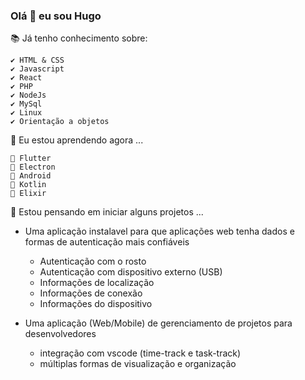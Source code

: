 ### Olá 👋 eu sou Hugo

📚 Já tenho conhecimento sobre:

    ✔️ HTML & CSS
    ✔️ Javascript
    ✔️ React
    ✔️ PHP
    ✔️ NodeJs
    ✔️ MySql
    ✔️ Linux
    ✔️ Orientação a objetos

🌱 Eu estou aprendendo agora ...

    📑 Flutter
    📑 Electron
    📑 Android
    📑 Kotlin
    📑 Elixir

🔭 Estou pensando em iniciar alguns projetos ...

 - Uma aplicação instalavel para que aplicações web tenha dados e formas de autenticação mais confiáveis
   + Autenticação com o rosto
   + Autenticação com dispositivo externo (USB)
   + Informações de localização
   + Informações de conexão
   + Informações do dispositivo

 - Uma aplicação (Web/Mobile) de gerenciamento de projetos para desenvolvedores
   + integração com vscode (time-track e task-track)
   + múltiplas formas de visualização e organização

<!--
**hugoFelippe/hugoFelippe** is a ✨ _special_ ✨ repository because its `README.md` (this file) appears on your GitHub profile.

Here are some ideas to get you started:

- 🔭 I’m currently working on ...
- 🌱 I’m currently learning ...
- 👯 I’m looking to collaborate on ...
- 🤔 I’m looking for help with ...
- 💬 Ask me about ...
- 📫 How to reach me: ...
- 😄 Pronouns: ...
- ⚡ Fun fact: ...
-->
